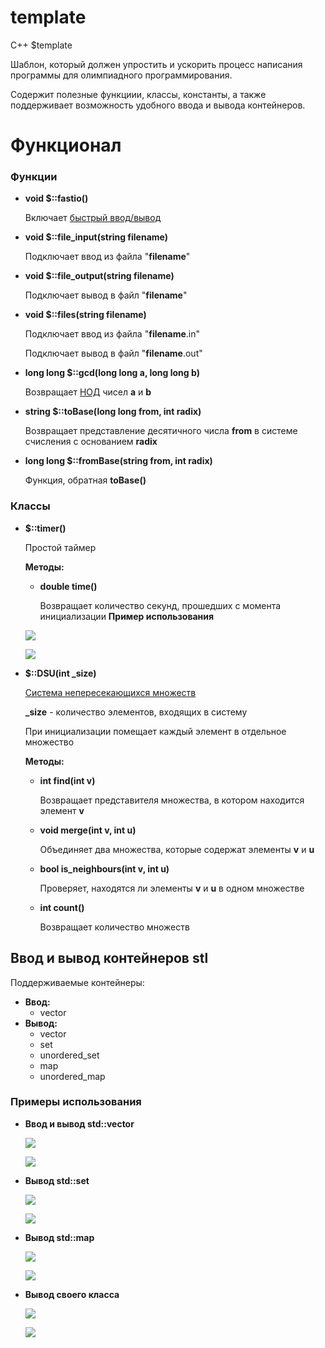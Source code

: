 # template
C++ $template

Шаблон, который должен упростить и ускорить процесс написания программы для олимпиадного программирования.

Содержит полезные функциии, классы, константы, а также поддерживает возможность удобного ввода и вывода контейнеров. 

# Функционал

### Функции

* **void $::fastio()**

  Включает [быстрый ввод/вывод](https://codeforces.com/blog/entry/5217?locale=ru)
  
* **void $::file_input(string filename)**
  
  Подключает ввод из файла "**filename**"
  
* **void $::file_output(string filename)**
  
  Подключает вывод в файл "**filename**"

* **void $::files(string filename)**

  Подключает ввод из файла "**filename**.in"
  
  Подключает вывод в файл "**filename**.out"

* **long long $::gcd(long long a, long long b)**

  Возвращает [НОД](https://e-maxx.ru/algo/euclid_algorithm) чисел **a** и **b**
  
* **string $::toBase(long long from, int radix)**
  
  Возвращает представление десятичного числа **from** в системе счисления с основанием **radix**
  
* **long long $::fromBase(string from, int radix)**

  Функция, обратная **toBase()**
  
### Классы

 * **$::timer()**
 
    Простой таймер
    
    **Методы:**
    
      * **double time()**
      
        Возвращает количество секунд, прошедших с момента инициализации
   **Пример использования**
   
   ![](img/code5.png)
   
   ![](img/res5.png)
        
 * **$::DSU(int _size)**
 
   [Система непересекающихся множеств](https://e-maxx.ru/algo/dsu)
   
   **_size** - количество элементов, входящих в систему
   
   При инициализации помещает каждый элемент в отдельное множество
   
   **Методы:**
   
    * **int find(int v)**
    
      Возвращает представителя множества, в котором находится элемент **v**
      
    * **void merge(int v, int u)**
    
      Объединяет два множества, которые содержат элементы **v** и **u**
      
    * **bool is_neighbours(int v, int u)**
    
      Проверяет, находятся ли элементы **v** и **u** в одном множестве
      
    * **int count()**
    
      Возвращает количество множеств
      
      
## Ввод и вывод контейнеров stl

Поддерживаемые контейнеры:
 * **Ввод:**
   * vector
 * **Вывод:**
   * vector
   * set
   * unordered_set
   * map
   * unordered_map
    
### Примеры использования

* **Ввод и вывод std::vector**

  ![](img/code1.png) 

  ![](img/res1.png) 


* **Вывод std::set**

  ![](img/code2.png) 

  ![](img/res2.png) 


* **Вывод std::map**

  ![](img/code3.png) 

  ![](img/res3.png) 


* **Вывод своего класса**

  ![](img/code4.png) 

  ![](img/res4.png) 
